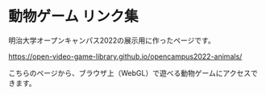 # 動物ゲーム リンク集

明治大学オープンキャンパス2022の展示用に作ったページです。

https://open-video-game-library.github.io/opencampus2022-animals/

こちらのページから、ブラウザ上（WebGL）で遊べる動物ゲームにアクセスできます。
